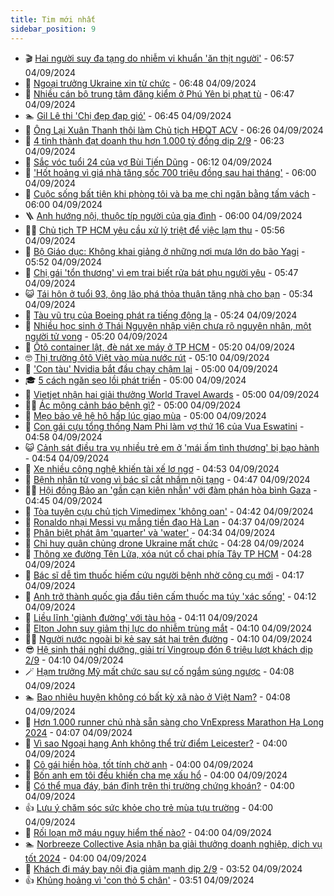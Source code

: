 ```yaml
---
title: Tim mới nhất
sidebar_position: 9
---
```


<!-- vnexpress-tin-moi-nhat:START -->
- 🎬 [Hai người suy đa tạng do nhiễm vi khuẩn &#39;ăn thịt người&#39;](https://vnexpress.net/hai-nguoi-suy-da-tang-do-nhiem-vi-khuan-an-thit-nguoi-4788897.html) - 06:57 04/09/2024
- 🐎 [Ngoại trưởng Ukraine xin từ chức](https://vnexpress.net/ngoai-truong-ukraine-xin-tu-chuc-4788925.html) - 06:48 04/09/2024
- 🦍 [Nhiều cán bộ trung tâm đăng kiểm ở Phú Yên bị phạt tù](https://vnexpress.net/nhieu-can-bo-trung-tam-dang-kiem-o-phu-yen-bi-phat-tu-4788916.html) - 06:47 04/09/2024
- 🏊 [Gil Lê thi &#39;Chị đẹp đạp gió&#39;](https://vnexpress.net/gil-le-thi-chi-dep-dap-gio-4788927.html) - 06:45 04/09/2024
- 🎊 [Ông Lại Xuân Thanh thôi làm Chủ tịch HĐQT ACV](https://vnexpress.net/ong-lai-xuan-thanh-thoi-lam-chu-tich-hdqt-acv-4788915.html) - 06:26 04/09/2024
- 🎃 [4 tỉnh thành đạt doanh thu hơn 1.000 tỷ đồng dịp 2/9](https://vnexpress.net/4-tinh-thanh-dat-doanh-thu-hon-1-000-ty-dong-dip-2-9-4788681.html) - 06:23 04/09/2024
- 🧰 [Sắc vóc tuổi 24 của vợ Bùi Tiến Dũng](https://vnexpress.net/sac-voc-tuoi-24-cua-vo-bui-tien-dung-4788838.html) - 06:12 04/09/2024
- 🔭 [&#39;Hốt hoảng vì giá nhà tăng sốc 700 triệu đồng sau hai tháng&#39;](https://vnexpress.net/hot-hoang-vi-gia-nha-tang-soc-700-trieu-dong-sau-hai-thang-4788825.html) - 06:00 04/09/2024
- 🫶 [Cuộc sống bất tiện khi phòng tôi và ba mẹ chỉ ngăn bằng tấm vách](https://vnexpress.net/cuoc-song-bat-tien-khi-phong-toi-va-ba-me-chi-ngan-bang-tam-vach-4788798.html) - 06:00 04/09/2024
- 🪜 [Anh hướng nội, thuộc típ người của gia đình](https://vnexpress.net/anh-huong-noi-thuoc-tip-nguoi-cua-gia-dinh-4788746.html) - 06:00 04/09/2024
- 👨‍🏫 [Chủ tịch TP HCM yêu cầu xử lý triệt để việc lạm thu](https://vnexpress.net/chu-tich-tp-hcm-yeu-cau-xu-ly-triet-de-viec-lam-thu-4788866.html) - 05:56 04/09/2024
- 🎊 [Bộ Giáo dục: Không khai giảng ở những nơi mưa lớn do bão Yagi](https://vnexpress.net/bo-giao-duc-khong-khai-giang-o-nhung-noi-mua-lon-do-bao-yagi-4788919.html) - 05:52 04/09/2024
- 🎊 [Chị gái &#39;tổn thương&#39; vì em trai biết rửa bát phụ người yêu](https://vnexpress.net/chi-gai-ton-thuong-vi-em-trai-biet-rua-bat-phu-nguoi-yeu-4788153.html) - 05:47 04/09/2024
- 😺 [Tái hôn ở tuổi 93, ông lão phá thỏa thuận tặng nhà cho bạn](https://vnexpress.net/tai-hon-o-tuoi-93-ong-lao-pha-thoa-thuan-tang-nha-cho-ban-4788895.html) - 05:34 04/09/2024
- 🐘 [Tàu vũ trụ của Boeing phát ra tiếng động lạ](https://vnexpress.net/tau-vu-tru-cua-boeing-phat-ra-tieng-dong-la-4788735.html) - 05:24 04/09/2024
- 🌁 [Nhiều học sinh ở Thái Nguyên nhập viện chưa rõ nguyên nhân, một người tử vong](https://vnexpress.net/nhieu-hoc-sinh-o-thai-nguyen-nhap-vien-chua-ro-nguyen-nhan-mot-nguoi-tu-vong-4788865.html) - 05:20 04/09/2024
- 🐲 [Ôtô container lật, đè nát xe máy ở TP HCM](https://vnexpress.net/oto-container-lat-de-nat-xe-may-o-tp-hcm-4788907.html) - 05:20 04/09/2024
- 🤓 [Thị trường ôtô Việt vào mùa nước rút](https://vnexpress.net/thi-truong-oto-viet-vao-mua-nuoc-rut-4788781.html) - 05:10 04/09/2024
- 💪 [&#39;Con tàu&#39; Nvidia bắt đầu chạy chậm lại](https://vnexpress.net/con-tau-nvidia-bat-dau-chay-cham-lai-4788744.html) - 05:00 04/09/2024
- 🎓 [5 cách ngăn sẹo lồi phát triển](https://vnexpress.net/5-cach-ngan-seo-loi-phat-trien-4788890.html) - 05:00 04/09/2024
- 🫣 [Vietjet nhận hai giải thưởng World Travel Awards](https://vnexpress.net/vietjet-nhan-hai-giai-thuong-world-travel-awards-4788847.html) - 05:00 04/09/2024
- 🧑‍💻 [Ác mộng cảnh báo bệnh gì?](https://vnexpress.net/ac-mong-canh-bao-benh-gi-4788810.html) - 05:00 04/09/2024
- 🐲 [Mẹo bảo vệ hệ hô hấp lúc giao mùa](https://vnexpress.net/meo-bao-ve-he-ho-hap-luc-giao-mua-4784444.html) - 05:00 04/09/2024
- 🌝 [Con gái cựu tổng thống Nam Phi làm vợ thứ 16 của Vua Eswatini](https://vnexpress.net/con-gai-cuu-tong-thong-nam-phi-lam-vo-thu-16-cua-vua-eswatini-4788876.html) - 04:58 04/09/2024
- 😺 [Cảnh sát điều tra vụ nhiều trẻ em ở &#39;mái ấm tình thương&#39; bị bạo hành](https://vnexpress.net/canh-sat-dieu-tra-vu-nhieu-tre-em-o-mai-am-tinh-thuong-bi-bao-hanh-4788884.html) - 04:54 04/09/2024
- 🐎 [Xe nhiều công nghệ khiến tài xế lơ ngơ](https://vnexpress.net/xe-nhieu-cong-nghe-khien-tai-xe-lo-ngo-4788747.html) - 04:53 04/09/2024
- 🎡 [Bệnh nhân tử vong vì bác sĩ cắt nhầm nội tạng](https://vnexpress.net/benh-nhan-tu-vong-vi-bi-bac-si-cat-nham-noi-tang-4788830.html) - 04:47 04/09/2024
- 👨‍🏫 [Hội đồng Bảo an &#39;gần cạn kiên nhẫn&#39; với đàm phán hòa bình Gaza](https://vnexpress.net/hoi-dong-bao-an-gan-can-kien-nhan-voi-dam-phan-hoa-binh-gaza-4788834.html) - 04:45 04/09/2024
- 🦆 [Tòa tuyên cựu chủ tịch Vimedimex &#39;không oan&#39;](https://vnexpress.net/toa-tuyen-cuu-chu-tich-vimedimex-khong-oan-4788777.html) - 04:42 04/09/2024
- 🚦 [Ronaldo nhại Messi vụ mắng tiền đạo Hà Lan](https://vnexpress.net/ronaldo-nhai-messi-vu-mang-tien-dao-ha-lan-4788892.html) - 04:37 04/09/2024
- 💫 [Phân biệt phát âm &#39;quarter&#39; và &#39;water&#39;](https://vnexpress.net/phan-biet-phat-am-quarter-va-water-4788888.html) - 04:34 04/09/2024
- 🎉 [Chỉ huy quân chủng drone Ukraine mất chức](https://vnexpress.net/chi-huy-quan-chung-drone-ukraine-mat-chuc-4788856.html) - 04:28 04/09/2024
- 🌋 [Thông xe đường Tên Lửa, xóa nút cổ chai phía Tây TP HCM](https://vnexpress.net/thong-xe-duong-ten-lua-xoa-nut-co-chai-phia-tay-tp-hcm-4788879.html) - 04:28 04/09/2024
- 🤖 [Bác sĩ dễ tìm thuốc hiếm cứu người bệnh nhờ công cụ mới](https://vnexpress.net/bac-si-de-tim-thuoc-hiem-cuu-nguoi-benh-nho-cong-cu-moi-4788812.html) - 04:17 04/09/2024
- 🦏 [Anh trở thành quốc gia đầu tiên cấm thuốc ma túy &#39;xác sống&#39;](https://vnexpress.net/anh-tro-thanh-quoc-gia-dau-tien-cam-thuoc-ma-tuy-xac-song-4788831.html) - 04:12 04/09/2024
- 🦩 [Liều lĩnh &#39;giành đường&#39; với tàu hỏa](https://vnexpress.net/lieu-linh-gianh-duong-voi-tau-hoa-4788814.html) - 04:11 04/09/2024
- 👺 [Elton John suy giảm thị lực do nhiễm trùng mắt](https://vnexpress.net/elton-john-suy-giam-thi-luc-do-nhiem-trung-mat-4788773.html) - 04:10 04/09/2024
- 🧑‍🏫 [Người nước ngoài bị kẻ say sát hại trên đường](https://vnexpress.net/nguoi-nuoc-ngoai-bi-ke-say-sat-hai-tren-duong-4788868.html) - 04:10 04/09/2024
- 😎 [Hệ sinh thái nghỉ dưỡng, giải trí Vingroup đón 6 triệu lượt khách dịp 2/9](https://vnexpress.net/he-sinh-thai-nghi-duong-giai-tri-vingroup-don-6-trieu-luot-khach-dip-2-9-4788851.html) - 04:10 04/09/2024
- 🪄 [Hạm trưởng Mỹ mất chức sau sự cố ngắm súng ngược](https://vnexpress.net/ham-truong-my-mat-chuc-sau-su-co-ngam-sung-nguoc-4788793.html) - 04:08 04/09/2024
- 🏊 [Bao nhiêu huyện không có bất kỳ xã nào ở Việt Nam?](https://vnexpress.net/bao-nhieu-huyen-khong-co-bat-ky-xa-nao-o-viet-nam-4787453.html) - 04:08 04/09/2024
- 💃 [Hơn 1.000 runner chủ nhà sẵn sàng cho VnExpress Marathon Hạ Long 2024](https://vnexpress.net/hon-1-000-runner-chu-nha-san-sang-cho-vnexpress-marathon-ha-long-2024-4788732.html) - 04:07 04/09/2024
- 🦆 [Vì sao Ngoại hạng Anh không thể trừ điểm Leicester?](https://vnexpress.net/vi-sao-ngoai-hang-anh-khong-the-tru-diem-leicester-4788845.html) - 04:00 04/09/2024
- 🎊 [Cô gái hiền hòa, tốt tính chờ anh](https://vnexpress.net/co-gai-hien-hoa-tot-tinh-cho-anh-4788745.html) - 04:00 04/09/2024
- 👺 [Bốn anh em tôi đều khiến cha mẹ xấu hổ](https://vnexpress.net/bon-anh-em-toi-deu-khien-cha-me-xau-ho-4788796.html) - 04:00 04/09/2024
- 🎡 [Có thể mua đáy, bán đỉnh trên thị trường chứng khoán?](https://vnexpress.net/co-the-mua-day-ban-dinh-tren-thi-truong-chung-khoan-4788854.html) - 04:00 04/09/2024
- 👍 [Lưu ý chăm sóc sức khỏe cho trẻ mùa tựu trường](https://vnexpress.net/luu-y-cham-soc-suc-khoe-cho-tre-mua-tuu-truong-4788765.html) - 04:00 04/09/2024
- 🐎 [Rối loạn mỡ máu nguy hiểm thế nào?](https://vnexpress.net/roi-loan-mo-mau-nguy-hiem-the-nao-4788120.html) - 04:00 04/09/2024
- 🏊 [Norbreeze Collective Asia nhận ba giải thưởng doanh nghiệp, dịch vụ tốt 2024](https://vnexpress.net/norbreeze-collective-asia-nhan-ba-giai-thuong-doanh-nghiep-dich-vu-tot-2024-4786189.html) - 04:00 04/09/2024
- 🦩 [Khách đi máy bay nội địa giảm mạnh dịp 2/9](https://vnexpress.net/khach-di-may-bay-noi-dia-giam-manh-dip-2-9-4788800.html) - 03:52 04/09/2024
- 👍 [Khủng hoảng vì &#39;con thỏ 5 chân&#39;](https://vnexpress.net/khung-hoang-vi-con-tho-5-chan-4788850.html) - 03:51 04/09/2024<!-- vnexpress-tin-moi-nhat:END -->
